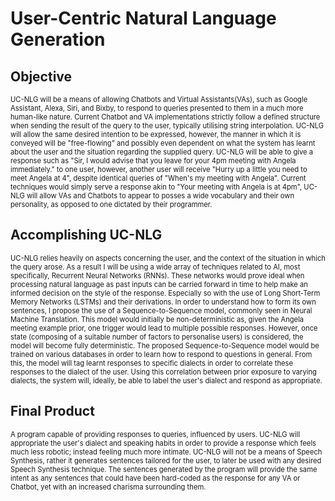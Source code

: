 # User-Centric Natural Language Generation

## Objective
<span style="font-size: .8em">
UC-NLG will be a means of allowing Chatbots and Virtual Assistants(VAs), such as Google Assistant, Alexa, Siri, and Bixby, to respond to queries presented to them in a much more human-like nature. Current Chatbot and VA implementations strictly follow a defined structure when sending the result of the query to the user, typically utilising string interpolation. UC-NLG will allow the same desired intention to be expressed, however, the manner in which it is conveyed will be  "free-flowing" and possibly even dependent on what the system has learnt about the user and the situation regarding the supplied query.
</span>

<span style="font-size: .8em">
UC-NLG will be able to give a response such as "Sir, I would advise that you leave for your 4pm meeting with Angela immediately." to one user, however, another user will receive "Hurry up a little you need to meet Angela at 4", despite identical queries of "When's my meeting with Angela". Current techniques would simply serve a response akin to "Your meeting with Angela is at 4pm", UC-NLG will allow VAs and Chatbots to appear to posses a wide vocabulary and their own personality, as opposed to one dictated by their programmer.
</span>

## Accomplishing UC-NLG
<span style="font-size: .8em">
UC-NLG relies heavily on aspects concerning the user, and the context of the situation in which the query arose. As a result I will be using a wide array of techniques related to AI, most specifically, Recurrent Neural Networks (RNNs). These networks would prove ideal when processing natural language as past inputs can be carried forward in time to help make an informed decision on the style of the response. Especially so with the use of Long Short-Term Memory Networks (LSTMs) and their derivations.
</span>

<span style="font-size: .8em">
In order to understand how to form its own sentences, I propose the use of a Sequence-to-Sequence model, commonly seen in Neural Machine Translation. This model would initially be non-deterministic as, given the Angela meeting example prior, one trigger would lead to multiple possible responses. However, once state (composing of a suitable number of factors to personalise users) is considered, the model will become fully deterministic.
</span>

<span style="font-size: .8em">
The proposed Sequence-to-Sequence model would be trained on various databases in order to learn how to respond to questions in general. From this, the model will tag learnt responses to specific dialects in order to correlate these responses to the dialect of the user. Using this correlation between prior exposure to varying dialects, the system will, ideally, be able to label the user's dialect and respond as appropriate.
</span>

## Final Product
<span style="font-size: .8em">
A program capable of providing responses to queries, influenced by users.
UC-NLG will appropriate the user's dialect and speaking habits in order to provide a response which feels much less robotic; instead feeling much more intimate. UC-NLG will not be a means of Speech Synthesis, rather it generates sentences tailored for the user, to later be used with any desired Speech Synthesis technique. The sentences generated by the program will provide the same intent as any sentences that could have been hard-coded as the response for any VA or Chatbot, yet with an increased charisma surrounding them.
</span>

